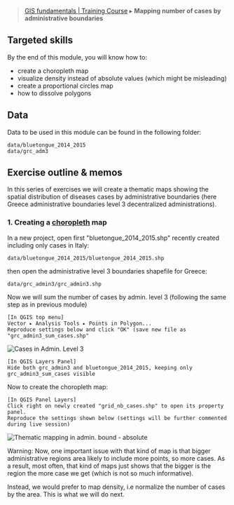 > [GIS fundamentals | Training Course](agenda.md) ▸ **Mapping number of cases by administrative boundaries**

## Targeted skills
By the end of this module, you will know how to:
* create a choropleth map
* visualize density instead of absolute values (which might be misleading)
* create a proportional circles map
* how to dissolve polygons

## Data
Data to be used in this module can be found in the following folder:
```
data/bluetongue_2014_2015
data/grc_adm3
```

## Exercise outline & memos

In this series of exercises we will create a thematic maps showing the spatial distribution of diseases cases by administrative 
boundaries (here Greece administrative boundaries level 3 decentralized administrations).


### 1. Creating a [choropleth](https://en.wikipedia.org/wiki/Choropleth_map) map

In a new project, open first "bluetongue_2014_2015.shp" recently created including only cases in Italy: 

```
data/bluetongue_2014_2015/bluetongue_2014_2015.shp
````

then open the administrative level 3 boundaries shapefile for Greece:

```
data/grc_admin3/grc_admin3.shp
````

Now we will sum the number of cases by admin. level 3 (following the same step as in previous module)

```
[In QGIS top menu] 
Vector ▸ Analysis Tools ▸ Points in Polygon...
Reproduce settings below and click "OK" (save new file as "grc_admin3_sum_cases.shp"
```

![Cases in Admin. Level 3](img/sum_cases_admin_level3.png)

```
[In QGIS Layers Panel]
Hide both grc_admin3 and bluetongue_2014_2015, keeping only grc_admin3_sum_cases visible
```

Now to create the choropleth map:

```
[In QGIS Panel Layers] 
Click right on newly created "grid_nb_cases.shp" to open its property panel.
Reproduce the settings shown below (settings will be further commented during live session)
```

![Thematic mapping in admin. bound - absolute](img/sum_cases_admin_level3_choro_abs.png)

Warning: Now, one important issue with that kind of map is that bigger administrative regions area likely to include more points, so more cases. As a result, most often, that kind of maps just shows that the bigger is the region the more case we get (which is not so much informative).

Instead, we would prefer to map density, i.e normalize the number of cases by the area. This is what we will do next.
